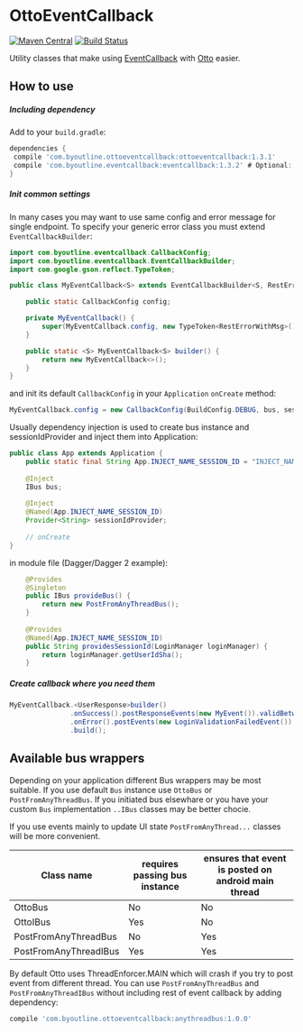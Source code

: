 OttoEventCallback
=================
[![Maven Central](https://maven-badges.herokuapp.com/maven-central/com.byoutline.ottoeventcallback/ottoeventcallback/badge.svg?style=flat)](http://mvnrepository.com/artifact/com.byoutline.ottoeventcallback/ottoeventcallback)
[![Build Status](https://travis-ci.org/byoutline/OttoEventCallback.svg?branch=master)](https://travis-ci.org/byoutline/OttoEventCallback)

Utility classes that make using [EventCallback](https://github.com/byoutline/EventCallback/) with [Otto](https://github.com/square/otto) easier.

How to use
----------
##### Including dependency #####
Add to your ```build.gradle```:
```groovy
dependencies {
 compile 'com.byoutline.ottoeventcallback:ottoeventcallback:1.3.1'
 compile 'com.byoutline.eventcallback:eventcallback:1.3.2' # Optional: add if you want to force specific version of EventCallback
}
```


##### Init common settings #####
In many cases you may want to use same config and error message for single endpoint. To specify your generic error class you must extend ```EventCallbackBuilder```:

```java
import com.byoutline.eventcallback.CallbackConfig;
import com.byoutline.eventcallback.EventCallbackBuilder;
import com.google.gson.reflect.TypeToken;

public class MyEventCallback<S> extends EventCallbackBuilder<S, RestErrorWithMsg> {

    public static CallbackConfig config;

    private MyEventCallback() {
        super(MyEventCallback.config, new TypeToken<RestErrorWithMsg>() {});
    }

    public static <S> MyEventCallback<S> builder() {
        return new MyEventCallback<>();
    }
}
```

and init its default ```CallbackConfig``` in your ```Application``` ```onCreate``` method:
```java
MyEventCallback.config = new CallbackConfig(BuildConfig.DEBUG, bus, sessionIdProvider);
```

Usually dependency injection is used to create bus instance and sessionIdProvider and inject them into Application:
```java
public class App extends Application {
    public static final String App.INJECT_NAME_SESSION_ID = "INJECT_NAME_SESSION_ID";
    
    @Inject
    IBus bus;
    
    @Inject
    @Named(App.INJECT_NAME_SESSION_ID)
    Provider<String> sessionIdProvider;
    
    // onCreate
}
```

in module file (Dagger/Dagger 2 example):
```java
    @Provides
    @Singleton
    public IBus provideBus() {
        return new PostFromAnyThreadBus();
    }
    
    @Provides
    @Named(App.INJECT_NAME_SESSION_ID)
    public String providesSessionId(LoginManager loginManager) {
        return loginManager.getUserIdSha();
    }
```


##### Create callback where you need them #####
```java
MyEventCallback.<UserResponse>builder()
               .onSuccess().postResponseEvents(new MyEvent()).validBetweenSessions()
               .onError().postEvents(new LoginValidationFailedEvent()).validBetweenSessions()
               .build();
```

Available bus wrappers
----------------------

Depending on your application different Bus wrappers may be most suitable. If you use default ```Bus``` instance use ```OttoBus``` or ```PostFromAnyThreadBus```. If you initiated bus elsewhare or you have your custom ```Bus``` implementation ```..IBus``` classes may be better chocie. 

If you use events mainly to update UI state ```PostFromAnyThread...``` classes will be more convenient.

Class name            | requires passing bus instance | ensures that event is posted on android main thread
----------------------|-------------------------------|--------------------------------------
OttoBus               | No                            | No
OttoIBus              | Yes                           | No
PostFromAnyThreadBus  | No                            | Yes
PostFromAnyThreadIBus | Yes                           | Yes

By default Otto uses ThreadEnforcer.MAIN which will crash if you try to post event from different thread.
You can use `PostFromAnyThreadBus` and `PostFromAnyThreadIBus` without including rest of event callback by adding dependency:
```groovy
compile 'com.byoutline.ottoeventcallback:anythreadbus:1.0.0'
```